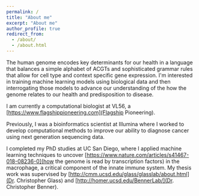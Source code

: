 ```yaml
---
permalink: /
title: "About me"
excerpt: "About me"
author_profile: true
redirect_from: 
  - /about/
  - /about.html
---
```


The human genome encodes key determinants for our health in a language that balances a simple alphabet of ACGTs and sophisticated grammar rules that allow for cell type and context specific gene expression. I'm interested in training machine learning models using biological data and then interrogating those models to advance our understanding of the how the genome relates to our health and predisposition to disease.

I am currently a computational biologist at VL56, a [https://www.flagshippioneering.com](Flagship Pioneering).

Previously, I was a bioinformatics scientist at Illumina where I worked to develop computational methods to improve our ability to diagnose cancer using next generation sequencing data.

I completed my PhD studies at UC San Diego, where I applied machine learning techniques to uncover [https://www.nature.com/articles/s41467-018-08236-0](how the genome is read by transcription factors) in the macrophage, a critical component of the innate immune system. My thesis work was supervised by [http://cmm.ucsd.edu/glass/glasslab/about.html](Dr. Christopher Glass) and [http://homer.ucsd.edu/BennerLab/](Dr. Christopher Benner).

